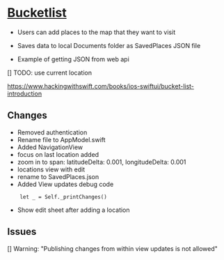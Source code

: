 # [Bucketlist](https://github.com/molab-itp/09-Bucketlist)

- Users can add places to the map that they want to visit

- Saves data to local Documents folder as SavedPlaces JSON file

- Example of getting JSON from web api

[] TODO: use current location


https://www.hackingwithswift.com/books/ios-swiftui/bucket-list-introduction


## Changes

- Removed authentication
- Rename file to AppModel.swift
- Added NavigationView
- focus on last location added
- zoom in to span: latitudeDelta: 0.001, longitudeDelta: 0.001
- locations view with edit
- rename to SavedPlaces.json
- Added View updates debug code
```
    let _ = Self._printChanges()
```
- Show edit sheet after adding a location

## Issues

[] Warning: "Publishing changes from within view updates is not allowed"


